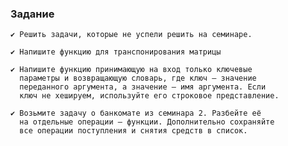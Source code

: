 ### Задание

    ✔ Решить задачи, которые не успели решить на семинаре.

    ✔ Напишите функцию для транспонирования матрицы

    ✔ Напишите функцию принимающую на вход только ключевые
      параметры и возвращающую словарь, где ключ — значение
      переданного аргумента, а значение — имя аргумента. Если
      ключ не хешируем, используйте его строковое представление.

    ✔ Возьмите задачу о банкомате из семинара 2. Разбейте её
      на отдельные операции — функции. Дополнительно сохраняйте
      все операции поступления и снятия средств в список.